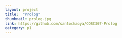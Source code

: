 ```yaml
---
layout: project
title:  "Prolog"
thumbnail: prolog.jpg
link: https://github.com/santochaoya/COSC367-Prolog
category: p1
---
```


